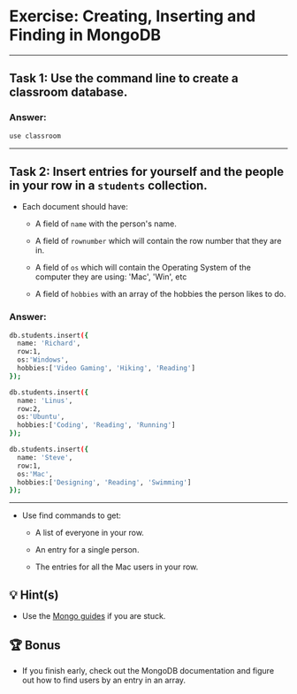 # Exercise: Creating, Inserting and Finding in MongoDB

---

## __Task 1:__ Use the command line to create a classroom database. 

### __Answer:__
```bash
use classroom
```

---

## __Task 2:__ Insert entries for yourself and the people in your row in a `students` collection.

* Each document should have:

  * A field of `name` with the person's name.

  * A field of `rownumber` which will contain the row number that they are in.

  * A field of `os` which will contain the Operating System of the computer they are using: 'Mac', 'Win', etc

  * A field of `hobbies` with an array of the hobbies the person likes to do.

### __Answer:__
```bash
db.students.insert({
  name: 'Richard', 
  row:1, 
  os:'Windows', 
  hobbies:['Video Gaming', 'Hiking', 'Reading'] 
});

db.students.insert({
  name: 'Linus', 
  row:2, 
  os:'Ubuntu', 
  hobbies:['Coding', 'Reading', 'Running'] 
});

db.students.insert({
  name: 'Steve', 
  row:1, 
  os:'Mac', 
  hobbies:['Designing', 'Reading', 'Swimming'] 
});
```

---


* Use find commands to get:

  * A list of everyone in your row.

  * An entry for a single person.

  * The entries for all the Mac users in your row.

## 💡 Hint(s)

* Use the [Mongo guides](https://docs.mongodb.com/guides/) if you are stuck.

## 🏆 Bonus 

* If you finish early, check out the MongoDB documentation and figure out how to find users by an entry in an array.
